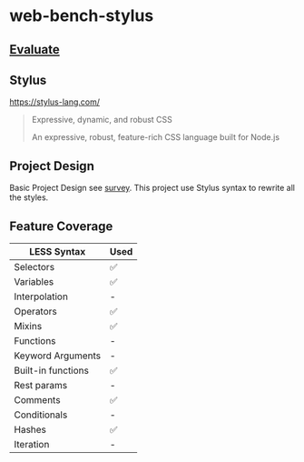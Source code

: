 # web-bench-stylus

## [Evaluate](../readme.md)

## Stylus

https://stylus-lang.com/

> Expressive, dynamic, and robust CSS
>
> An expressive, robust, feature-rich CSS language built for Node.js

## Project Design

Basic Project Design see [survey](../survey/readme.md). This project use Stylus syntax to rewrite all the styles.

## Feature Coverage

| LESS Syntax        | Used |
| ------------------ | ---- |
| Selectors          | ✅   |
| Variables          | ✅   |
| Interpolation      | -    |
| Operators          | ✅   |
| Mixins             | ✅   |
| Functions          | -    |
| Keyword Arguments  | -    |
| Built-in functions | ✅   |
| Rest params        | -    |
| Comments           | ✅   |
| Conditionals       | -    |
| Hashes             | ✅   |
| Iteration          | -    |
